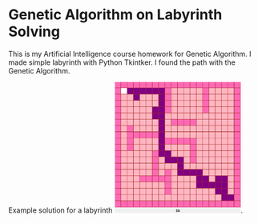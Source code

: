 # Genetic Algorithm on Labyrinth Solving
This is my Artificial Intelligence course homework for Genetic Algorithm. I made simple labyrinth with Python Tkintker.  I found the path with the Genetic Algorithm.


Example solution for a labyrinth <img src="labirent.png" width="50%">.

